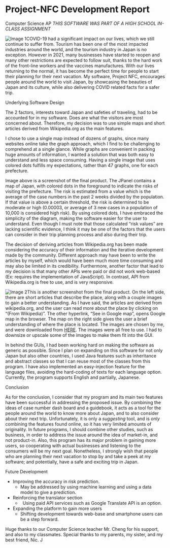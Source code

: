 
# Project-NFC Development Report

Computer Science AP
*THIS SOFTWARE WAS PART OF A HIGH SCHOOL IN-CLASS ASSIGNMENT*

![Image 1](Aspose.Words.a08724df-0b08-4f63-856a-3c9155230d12.001.png)COVID-19 had a significant impact on our lives, which we still continue to suffer from. Tourism has been one of the most impacted industries around the world, and the tourism industry in Japan is no exception. However in 2021, many businesses have started to reopen and many other restrictions are expected to follow suit, thanks to the hard work of the front-line workers and the vaccines manufactures. With our lives returning to the normal, it has become the perfect time for people to start their planning for their next vacation. My software, Project NFC, encourages people around the world to visit Japan, by showcasing the beauties of Japan and its culture, while also delivering COVID related facts for a safer trip. 

Underlying Software Design

The 2 factors, interests toward Japan and safeties of traveling, had to be accounted for in my software. Does are what the visitors are most concerned about. Therefore, my decision was to use simple maps and short articles derived from Wikipedia.org as the main features. 

I chose to use a single map instead of dozens of graphs, since many websites online take the graph approach, which I find to be challenging to comprehend at a single glance. While graphs are convenient in packing huge amounts of information, I wanted a solution that was both easy to understand and less space consuming. Having a single image that uses colored dots fulfills my expectations, rather than 47 graphs, one for each prefecture. 

Image above is a screenshot of the final product. The JPanel contains a map of Japan, with colored dots in the foreground to indicate the risks of visiting the prefecture. The risk is estimated from a value which is the average of the case numbers in the past 2 weeks divided by the population. If that value is above a certain threshold, the risk is determined to be moderate or high (0.00003, or average of 3 new cases in a population of 10,000 is considered high risk). By using colored dots, I have embraced the simplicity of the diagram, making the software easier for the user to understand. Even though I must note that those calculated “risk values” are lacking scientific evidence, I think it may be one of the factors that the users can consider in their trip planning process and also during their trip. 

The decision of deriving articles from Wikipedia.org has been made considering the accuracy of their information and the iterative development made by the community. Different approach may have been to write the articles by myself, which would have been much more time consuming and may also be limited in its credibility. Furthermore, another factor that lead to my decision is that many other APIs were paid or did not work web-based (Ex: requires the implementation of JavaScript). In contrast, API from Wikipedia.org is free to use, and is very responsive. 



![Image 2](Aspose.Words.a08724df-0b08-4f63-856a-3c9155230d12.002.png)This is another screenshot from the final product. On the left side, there are short articles that describe the place, along with a couple images to gain a better understanding. As I have said, the articles are derived from wikipedia.org, and the user can read more about the place by clicking on “(From Wikipedia)”. The other hyperlink, “See in Google map”, opens Google map in the browser. The map on the right side gives the user a brief understanding of where the place is located. The images are chosen by me, and were downloaded from [HERE](https://www.photo-ac.com/). The images were all free to use. I had to downsize or upscale some of the images to make them fit into the GUI.

In behind the GUIs, I had been working hard on making the software as generic as possible. Since I plan on expanding on this software for not only Japan but also other countries, I used Java features such as inheritance and abstract classes so that I can reuse most of the classes from this program. I have also implemented an easy-injection feature for the language files, avoiding the hard-coding of texts for each language option. Currently, the program supports English and partially, Japanese. 

Conclusion

As for the conclusion, I consider that my program and its main two features have been successful in addressing the proposed issue. By combining the ideas of case number dash board and a guidebook, it acts as a tool for the people around the world to know more about Japan, and to also consider about their next trip. Unfortunately, it is only a *suggesting* tool, and is *only* combining the features found online, so it has very limited amounts of originality. In future programs, I should combine other studies, such as business, in order to address the issue around the idea of market-in, and not product-in. Also, this program has its major problem in gaining more users, so cooperating with actual businesses and listening to the consumers will be my next goal. Nonetheless, I strongly wish that people who are planning their next vacation to stop by and take a peek at my software; and potentially, have a safe and exciting trip in Japan.

Future Development

- Improving the accuracy in risk prediction.
  - May be addressed by using machine learning and using a data model to give a prediction. 
- Reinforcing the translator section
  - ` `Using paid API services such as Google Translate API is an option.
- Expanding the platform to gain more users
  - Shifting development towards web-base and smartphone users can be a step forward. 

Huge thanks to our Computer Science teacher Mr. Cheng for his support, and also to my classmates.
Special thanks to my parents, my sister, and my best friend, Nic. J


